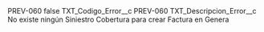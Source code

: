 <?xml version="1.0" encoding="UTF-8"?>
<CustomMetadata xmlns="http://soap.sforce.com/2006/04/metadata" xmlns:xsi="http://www.w3.org/2001/XMLSchema-instance" xmlns:xsd="http://www.w3.org/2001/XMLSchema">
    <label>PREV-060</label>
    <protected>false</protected>
    <values>
        <field>TXT_Codigo_Error__c</field>
        <value xsi:type="xsd:string">PREV-060</value>
    </values>
    <values>
        <field>TXT_Descripcion_Error__c</field>
        <value xsi:type="xsd:string">No existe ningún Siniestro Cobertura para crear Factura en Genera</value>
    </values>
</CustomMetadata>
